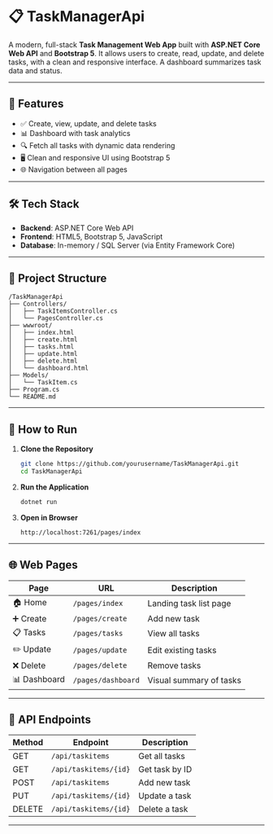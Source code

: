 
# 📋 TaskManagerApi

A modern, full-stack **Task Management Web App** built with **ASP.NET Core Web API** and **Bootstrap 5**. It allows users to create, read, update, and delete tasks, with a clean and responsive interface. A dashboard summarizes task data and status.

---

## 🚀 Features

- ✅ Create, view, update, and delete tasks
- 📊 Dashboard with task analytics
- 🔍 Fetch all tasks with dynamic data rendering
- 🖥️ Clean and responsive UI using Bootstrap 5
- 🌐 Navigation between all pages

---

## 🛠️ Tech Stack

- **Backend**: ASP.NET Core Web API
- **Frontend**: HTML5, Bootstrap 5, JavaScript
- **Database**: In-memory / SQL Server (via Entity Framework Core)

---

## 📁 Project Structure

```
/TaskManagerApi
├── Controllers/
│   ├── TaskItemsController.cs
│   └── PagesController.cs
├── wwwroot/
│   ├── index.html
│   ├── create.html
│   ├── tasks.html
│   ├── update.html
│   ├── delete.html
│   └── dashboard.html
├── Models/
│   └── TaskItem.cs
├── Program.cs
└── README.md
```

---

## 🚦 How to Run

1. **Clone the Repository**
   ```bash
   git clone https://github.com/yourusername/TaskManagerApi.git
   cd TaskManagerApi
   ```

2. **Run the Application**
   ```bash
   dotnet run
   ```

3. **Open in Browser**
   ```
   http://localhost:7261/pages/index
   ```

---

## 🌐 Web Pages

| Page        | URL                        | Description             |
|-------------|----------------------------|-------------------------|
| 🏠 Home      | `/pages/index`             | Landing task list page  |
| ➕ Create    | `/pages/create`            | Add new task            |
| 📋 Tasks     | `/pages/tasks`             | View all tasks          |
| ✏️ Update    | `/pages/update`            | Edit existing tasks     |
| ❌ Delete    | `/pages/delete`            | Remove tasks            |
| 📊 Dashboard | `/pages/dashboard`         | Visual summary of tasks |

---

## 🔌 API Endpoints

| Method | Endpoint             | Description       |
|--------|----------------------|-------------------|
| GET    | `/api/taskitems`     | Get all tasks     |
| GET    | `/api/taskitems/{id}`| Get task by ID    |
| POST   | `/api/taskitems`     | Add new task      |
| PUT    | `/api/taskitems/{id}`| Update a task     |
| DELETE | `/api/taskitems/{id}`| Delete a task     |

---

